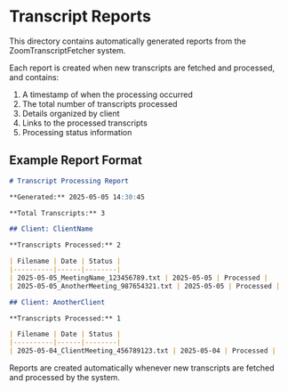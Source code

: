 # Transcript Reports

This directory contains automatically generated reports from the ZoomTranscriptFetcher system.

Each report is created when new transcripts are fetched and processed, and contains:

1. A timestamp of when the processing occurred
2. The total number of transcripts processed
3. Details organized by client
4. Links to the processed transcripts
5. Processing status information

## Example Report Format

```markdown
# Transcript Processing Report

**Generated:** 2025-05-05 14:30:45

**Total Transcripts:** 3

## Client: ClientName

**Transcripts Processed:** 2

| Filename | Date | Status |
|----------|------|--------|
| 2025-05-05_MeetingName_123456789.txt | 2025-05-05 | Processed |
| 2025-05-05_AnotherMeeting_987654321.txt | 2025-05-05 | Processed |

## Client: AnotherClient

**Transcripts Processed:** 1

| Filename | Date | Status |
|----------|------|--------|
| 2025-05-04_ClientMeeting_456789123.txt | 2025-05-04 | Processed |
```

Reports are created automatically whenever new transcripts are fetched and processed by the system.